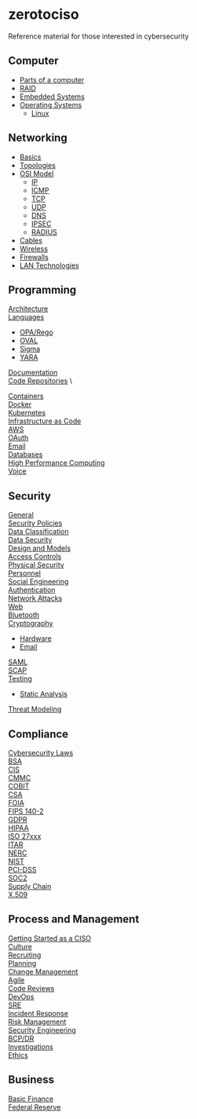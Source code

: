 # zerotociso
Reference material for those interested in cybersecurity


## Computer
- [Parts of a computer](docs/COMPUTERPARTS.md)
- [RAID](docs/RAID.md)
- [Embedded Systems](docs/EMBEDDEDSYSTEM.md)
- [Operating Systems](docs/OS.md)
  - [Linux](docs/LINUX.md) 

## Networking
- [Basics](docs/NETWORKING.md) 
- [Topologies](docs/NETWORKTOPOLOGIES.md)
- [OSI Model](docs/OSIMODEL.md)
  - [IP](docs/IP.md)
  - [ICMP](docs/ICMP.md)
  - [TCP](docs/TCP.md)
  - [UDP](docs/UDP.md)
  - [DNS](docs/DNS.md)
  - [IPSEC](docs/IPSEC.md)
  - [RADIUS](docs/RADIUS.md)
- [Cables](docs/CABLES.md)
- [Wireless](docs/WIRELESS.md)
- [Firewalls](docs/FIREWALLS.md)
- [LAN Technologies](docs/LAN.md)


## Programming


[Architecture](docs/ARCHITECTURE.md) \
[Languages](docs/LANGUAGES.md) 
- [OPA/Rego](docs/OPA.md)
- [OVAL](docs/OVAL.md)
- [Sigma](docs/SIGMA.md)
- [YARA](docs/YARA.md)
  
[Documentation](docs/DOCUMENTATION.md) \
[Code Repositories](docs/CODEREPOSITORIES.md) \



  

[Containers](docs/CONTAINERS.md) \
[Docker](docs/DOCKER.md)\
[Kubernetes](docs/K8S.md) \
[Infrastructure as Code](docs/IAC.md) \
[AWS](docs/AWS.md) \
[OAuth](docs/OAUTH.md) \
[Email](docs/EMAIL.md) \
[Databases](docs/DATABASES.md) \
[High Performance Computing](docs/HPC.md) \
[Voice](docs/VOICE.md)

## Security
[General](docs/GENERALSECURITY.md) \
[Security Policies](docs/SECURITYPOLICIES.md) \
[Data Classification](docs/DATACLASSIFICATION.md) \
[Data Security](docs/DATASECURITY.md) \
[Design and Models](docs/DESIGNANDMODELS.md) \
[Access Controls](docs/ACCESSCONTROLS.md) \
[Physical Security](docs/PHYSICALSECURITY.md) \
[Personnel](docs/PERSONNEL.md) \
[Social Engineering](docs/SOCIALENGINEERING.md) \
[Authentication](docs/AUTHENTICATION.md) \
[Network Attacks](docs/NETWORKATTACKS.md) \
[Web](docs/WEBSECURITY.md) \
[Bluetooth](docs/BLUETOOTH.md) \
[Cryptography](docs/CRYPTOGRAPHY.md) 
- [Hardware](docs/CRYPTOHARDWARE.md)
- [Email](docs/CRYPTOEMAIL.md)

[SAML](docs/SAML.md) \
[SCAP](docs/SCAP.md) \
[Testing](docs/TESTING.md) 
- [Static Analysis](docs/SAST.md)
  
[Threat Modeling](docs/THREATMODELING.md)



## Compliance
[Cybersecurity Laws](docs/LAWS.md) \
[BSA](docs/BSA.md) \
[CIS](docs/CIS.md) \
[CMMC](docs/CMMC.md) \
[COBIT](docs/COBIT.md) \
[CSA](docs/CSA.md) \
[FOIA](docs/FOIA.md) \
[FIPS 140-2](docs/FIPS.md) \
[GDPR](docs/GDPR.md) \
[HIPAA](docs/HIPAA.md) \
[ISO 27xxx](docs/ISO.md) \
[ITAR](docs/ITAR.md) \
[NERC](docs/NERC.md) \
[NIST](docs/NIST.md) \
[PCI-DSS](docs/PCIDSS.md) \
[SOC2](docs/SOC2.md) \
[Supply Chain](docs/SUPPLYCHAIN.md) \
[X.509](docs/X509.md) 








## Process and Management
[Getting Started as a CISO](docs/CISOSTART.md) \
[Culture](docs/CULTURE.md) \
[Recruiting](docs/RECRUITING.md) \
[Planning](docs/PLANNING.md) \
[Change Management](docs/CHANGEMANAGEMENT.md) \
[Agile](docs/AGILE.md) \
[Code Reviews](docs/CODEREVIEW.md) \
[DevOps](docs/DEVOPS.md) \
[SRE](docs/SRE.md) \
[Incident Response](docs/INCIDENTRESPONSE.md) \
[Risk Management](docs/RISKMGMT.md) \
[Security Engineering](docs/SECURITYENGINEERING.md) \
[BCP/DR](docs/BCPDR.md) \
[Investigations](docs/INVESTIGATIONS.md) \
[Ethics](docs/ETHICS.md)

## Business
[Basic Finance](docs/BASICFINANCE.md) \
[Federal Reserve](docs/FED.md)


